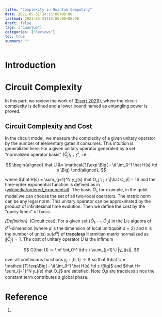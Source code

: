 ```yaml
---
title: "Complexity in Quantum Computing"
date: 2021-05-31T14:16:00+08:00
lastmod: 2021-05-31T18:00:00+08:00
draft: false
tags: ["quantum"]
categories: ["Reviews"]
toc: true
summary: ""
---
```


# Introduction

# Circuit Complexity

In this part, we review the work of ([Eisert 2021][1])), where the circuit complexity is defined and a lower bound named as entangling power is proved. 

## Circuit Complexity and Cost

In the circuit model, we measure the complexity of a given unitary operator by the number of elementary gates it consumes. This intuition is generalized here. For a given unitary operator generated by a set "normalized operator basis" $\{\hat O_j\}_{j=1}^{J}$, i.e., 

$$
\begin{aligned}
\hat U &= \mathcal{T}\exp \Big( - \ti \int_0^1 \hat H(s) \td s \Big) 
\end{aligned},
$$

where $\hat H(s) = \sum_{j=1}^N y_j(s) \hat O_j \ ; \ \|\hat O_j\| = 1$ and the time-order exponential function is defined as in ([wikipedia/ordered_exponential][2]). The basis $\hat O_j$, for example, in the qubit model we can choose the set of all two-local operators. The matrix norm can be any legal norm. This unitary operator can be approximated by the product of infinitesimal time evolution. Then we define the cost by the "query times" of basis.

_[Definition]_: (Circuit cost). For a given set $\{\hat O_1,\cdots,\hat O_J\}$ in the Lie algebra of $d^n$-dimension (where $d$ is the dimension of local unit(qubit $d=2$) and $n$ is the number of units) $su(d^n)$ of **traceless** Hermitian matrix normalized as $\|\hat O_j\|=1$. The cost of unitary operator $\hat U$ is the infimum 

$$
C(\hat U) := \inf \int_0^1 \td s \ \sum_{j=1}^J |y_j(s)|,
$$

over all continuous functions $y_j: [0,1] \rightarrow \mathbb{R}$ so that $\hat U = \mathcal{T}\exp\Big( - \ti \int_0^1 \hat H(s) \td s \Big)$ and $\hat H= \sum_{j=1}^N y_j(s) \hat O_j$ are satisfied. Note $\hat O_j$s are traceless since the constant term contributes a global phase. 

<!-- tbc, bloch sphere view -->


# Reference

1.  

[1]: https://arxiv.org/pdf/2104.03332.pdf
[2]: https://en.wikipedia.org/wiki/Ordered_exponential